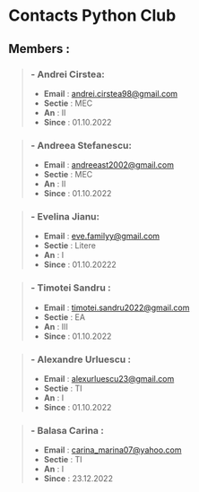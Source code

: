 <!-- # Nume      Email           Sectie      An    Git User  
Andrei Cirstea          andrei.cirstea98@gmail.com        MEC          II 
Andreea Stefanescu      andreeast2002@gmail.com           MEC          II
Evelina Jianu           eve.familyy@gmail.com             Litere       I  
Timotei Sandru          timotei.sandru2022@gmail.com      EA           III
Alexandru Urluescu      alexurluescu23@gmail.com          TI           I -->


# Contacts Python Club

## Members :

>### - Andrei Cirstea:
>- **Email** : andrei.cirstea98@gmail.com
>- **Sectie** : MEC
>- **An** : II
>- **Since** : 01.10.2022

>### - Andreea Stefanescu:
>- **Email** :  andreeast2002@gmail.com
>- **Sectie** : MEC
>- **An** : II
>- **Since** : 01.10.2022

>### - Evelina Jianu:
>- **Email** :  eve.familyy@gmail.com
>- **Sectie** : Litere
>- **An** : I
>- **Since** : 01.10.20222

>### - Timotei Sandru :
>- **Email** :  timotei.sandru2022@gmail.com
>- **Sectie** : EA
>- **An** :  III
>- **Since** : 01.10.2022

>### - Alexandre Urluescu :
>- **Email** :  alexurluescu23@gmail.com
>- **Sectie** : TI
>- **An** :  I
>- **Since** : 01.10.2022

>### - Balasa Carina :
>- **Email** :  carina_marina07@yahoo.com
>- **Sectie** : TI
>- **An** :  I
>- **Since** : 23.12.2022 

